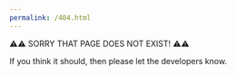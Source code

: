 ```yaml
---
permalink: /404.html
---
```


⚠⚠ SORRY THAT PAGE DOES NOT EXIST! ⚠⚠

If you think it should, then please let the developers know.